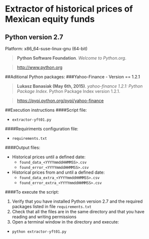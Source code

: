 # Extractor of historical prices of Mexican equity funds

## Python version 2.7
Platform: x86_64-suse-linux-gnu (64-bit)
>**Python Software Foundation**. *Welcome to Python.org*.

>http://www.python.org


##Aditional Python packages:
###Yahoo-Finance - Version == 1.2.1
>**Lukasz Banasiak (May 6th, 2015)**. *yahoo-finance 1.2.1: Python Package Index*. Python Package Index version 1.2.1.

>https://pypi.python.org/pypi/yahoo-finance


##Execution instructions
####Script file:
* `extractor-yft01.py`

####Requiriments configuration file:
* `requirements.txt`

####Output files:
* Historical prices until a defined date:
  * `found_data_<YYYYmmddHHMMSS>.csv`
  * `found_error_<YYYYmmddHHMMSS>.csv`
* Historical prices from and until a defined date:
  * `found_data_extra_<YYYYmmddHHMMSS>.csv`
  * `found_error_extra_<YYYYmmddHHMMSS>.csv`

####To execute the script:

1. Verify that you have installed Python version 2.7 and the required packages listed in file `requirements.txt`
2. Check that all the files are in the same directory and that you have reading and writing permissions
3. Open a terminal window in the directory and execute:
  * `python extractor-yft01.py`
